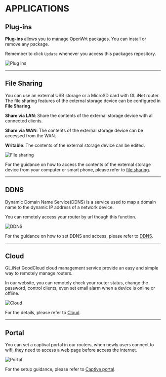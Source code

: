 # APPLICATIONS



## Plug-ins

**Plug-ins** allows you to manage OpenWrt packages. You can install or remove any package. 

Remember to click `Update` whenever you access this packages repository.

![Plug ins](https://static.gl-inet.com/docs/en/3/setup/slate/applications/plug-ins.jpg)



---

## File Sharing

You can use an external USB storage or a MicroSD card with GL.iNet router. The file sharing features of the external storage device can be configured in **File Sharing**.

**Share via LAN**: Share the contents of the external storage device with all connected clients.

**Share via WAN**: The contents of the external storage device can be accessed from the WAN.

**Writable**: The contents of the external storage device can be edited.

![File sharing](https://static.gl-inet.com/docs/en/3/setup/slate/applications/file_sharing.jpg)



For the guidance on how to access the contents of the external storage device from your computer or smart phone, please refer to [file sharing](https://docs.gl-inet.com/en/3/app/file_sharing/).


---

## DDNS

Dynamic Domain Name Service(DDNS) is a service used to map a domain name to the dynamic IP address of a network device. 

You can remotely access your router by url though this function.


![DDNS](https://static.gl-inet.com/docs/en/3/setup/slate/applications/ddns.png)


For the guidance on how to set DDNS and access, please refer to [DDNS](https://docs.gl-inet.com/en/3/app/ddns/).

---

## Cloud

GL.iNet GoodCloud cloud management service provide an easy and simple way to remotely manage routers. 

In our website, you can remotely check your router status, change the password, control clients, even set email alarm when a device is online or offline.


![Cloud](https://static.gl-inet.com/docs/en/3/setup/slate/applications/cloud.png)


For the details, please refer to [Cloud](https://docs.gl-inet.com/en/3/app/cloud/).

---

## Portal

You can set a captival portal in our routers, when newly users connect to wifi, they need to access a web page before access the internet.


![Portal](https://static.gl-inet.com/docs/en/3/setup/slate/applications/portal.png)


For the setup guidance, please refer to [Captive portal](https://docs.gl-inet.com/en/3/app/captive_portal).